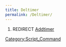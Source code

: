 ```yaml
---
title: Deltimer
permalink: /Deltimer/
---
```


1.  REDIRECT [Addtimer](/Addtimer "wikilink")

[Category:Script_Command](/Category:Script_Command "wikilink")